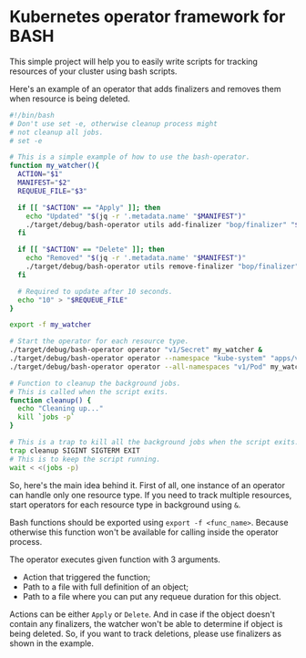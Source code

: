 # Kubernetes operator framework for BASH

This simple project will help you to easily write scripts for tracking resources
of your cluster using bash scripts. 


Here's an example of an operator that adds finalizers and removes them when resource is being deleted.
```bash
#!/bin/bash
# Don't use set -e, otherwise cleanup process might
# not cleanup all jobs.
# set -e

# This is a simple example of how to use the bash-operator.
function my_watcher(){
  ACTION="$1"
  MANIFEST="$2"
  REQUEUE_FILE="$3"

  if [[ "$ACTION" == "Apply" ]]; then
    echo "Updated" "$(jq -r '.metadata.name' "$MANIFEST")"
    ./target/debug/bash-operator utils add-finalizer "bop/finalizer" "$MANIFEST"
  fi

  if [[ "$ACTION" == "Delete" ]]; then
    echo "Removed" "$(jq -r '.metadata.name' "$MANIFEST")"
    ./target/debug/bash-operator utils remove-finalizer "bop/finalizer" "$MANIFEST"
  fi

  # Required to update after 10 seconds.
  echo "10" > "$REQUEUE_FILE"
}

export -f my_watcher

# Start the operator for each resource type.
./target/debug/bash-operator operator "v1/Secret" my_watcher &
./target/debug/bash-operator operator --namespace "kube-system" "apps/v1/Secret" my_watcher &
./target/debug/bash-operator operator --all-namespaces "v1/Pod" my_watcher &

# Function to cleanup the background jobs.
# This is called when the script exits.
function cleanup() {
  echo "Cleaning up..."
  kill `jobs -p`
}

# This is a trap to kill all the background jobs when the script exits.
trap cleanup SIGINT SIGTERM EXIT
# This is to keep the script running.
wait < <(jobs -p)
```

So, here's the main idea behind it. First of all, one instance of an operator can handle only one resource type. 
If you need to track multiple resources, start operators for each resource type in background using `&`.

Bash functions should be exported using `export -f <func_name>`. Because otherwise this function won't be available for calling inside the operator process.

The operator executes given function with 3 arguments. 
* Action that triggered the function;
* Path to a file with full definition of an object;
* Path to a file where you can put any requeue duration for this object.

Actions can be either `Apply` or `Delete`. And in case if the object doesn't contain any finalizers, the watcher won't
 be able to determine if object is being deleted. So, if you want to track deletions, please use finalizers as shown in the example.
